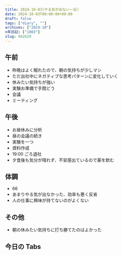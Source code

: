 ```yaml
---
title: 2024-10-03[やる気が出ない一日]
date: 2024-10-03T00:00:00+09:00
draft: false
tags: ["diary", ""]
archives: ["2024-10"]
n年日記: ["1003"]
slug: 942629
---
```


## 午前

- 昨晩はよく眠れたので、朝の気持ちが少しマシ
- ただ出社中にネガティブな思考パターンに変化していく
- 休みたい気持ちが強い
- 実験お準備で手間どう
- 会議
- ミーティング

## 午後

- お昼休みに分析
- 昼の会議の続き
- 実験を一つ
- 資料作成
- 19:00 ごろ退社
- 夕食後も気分が晴れず、不安感出ているので薬を飲む

## 体調

- 66
- あまりやる気が出なかった、効率も悪く反省
- 人の仕事に興味が持てないのがよくない

## その他

- 朝の休みたい気持ちに打ち勝てたのはよかった

## 今日の Tabs
